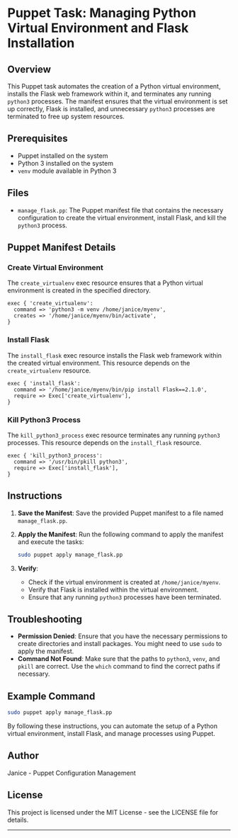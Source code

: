 # Puppet Task: Managing Python Virtual Environment and Flask Installation

## Overview

This Puppet task automates the creation of a Python virtual environment, installs the Flask web framework within it, and terminates any running `python3` processes. The manifest ensures that the virtual environment is set up correctly, Flask is installed, and unnecessary `python3` processes are terminated to free up system resources.

## Prerequisites

- Puppet installed on the system
- Python 3 installed on the system
- `venv` module available in Python 3

## Files

- `manage_flask.pp`: The Puppet manifest file that contains the necessary configuration to create the virtual environment, install Flask, and kill the `python3` process.

## Puppet Manifest Details

### Create Virtual Environment

The `create_virtualenv` exec resource ensures that a Python virtual environment is created in the specified directory.

```puppet
exec { 'create_virtualenv':
  command => 'python3 -m venv /home/janice/myenv',
  creates => '/home/janice/myenv/bin/activate',
}
```

### Install Flask

The `install_flask` exec resource installs the Flask web framework within the created virtual environment. This resource depends on the `create_virtualenv` resource.

```puppet
exec { 'install_flask':
  command => '/home/janice/myenv/bin/pip install Flask==2.1.0',
  require => Exec['create_virtualenv'],
}
```

### Kill Python3 Process

The `kill_python3_process` exec resource terminates any running `python3` processes. This resource depends on the `install_flask` resource.

```puppet
exec { 'kill_python3_process':
  command => '/usr/bin/pkill python3',
  require => Exec['install_flask'],
}
```

## Instructions

1. **Save the Manifest**:
   Save the provided Puppet manifest to a file named `manage_flask.pp`.

2. **Apply the Manifest**:
   Run the following command to apply the manifest and execute the tasks:

   ```sh
   sudo puppet apply manage_flask.pp
   ```

3. **Verify**:
   - Check if the virtual environment is created at `/home/janice/myenv`.
   - Verify that Flask is installed within the virtual environment.
   - Ensure that any running `python3` processes have been terminated.

## Troubleshooting

- **Permission Denied**: Ensure that you have the necessary permissions to create directories and install packages. You might need to use `sudo` to apply the manifest.
- **Command Not Found**: Make sure that the paths to `python3`, `venv`, and `pkill` are correct. Use the `which` command to find the correct paths if necessary.

## Example Command

```sh
sudo puppet apply manage_flask.pp
```

By following these instructions, you can automate the setup of a Python virtual environment, install Flask, and manage processes using Puppet.

## Author

Janice - Puppet Configuration Management

## License

This project is licensed under the MIT License - see the LICENSE file for details.

---
